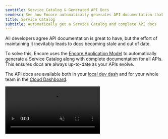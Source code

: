 ```yaml
---
seotitle: Service Catalog & Generated API Docs
seodesc: See how Encore automatically generates API documentation that always stays up to date and in sync.
title: Service Catalog
subtitle: Automatically get a Service Catalog and complete API docs
---
```


All developers agree API documentation is great to have, but the effort of maintaining it inevitably leads to docs becoming stale and out of date.

To solve this, Encore uses the [Encore Application Model](/docs/introduction#meet-the-encore-application-model) to automatically generate a Service Catalog along with complete documentation for all APIs. This ensures docs are always up-to-date as your APIs evolve.

The API docs are available both in your [local dev dash](/docs/observability/dev-dash.md) and for your whole team in the [Cloud Dashboard](https://app.encore.dev).

<video autoPlay playsInline loop controls muted className="w-full h-full">
	<source src="/assets/docs/servicecatalogvideo.mp4" className="w-full h-full" type="video/mp4" />
</video>